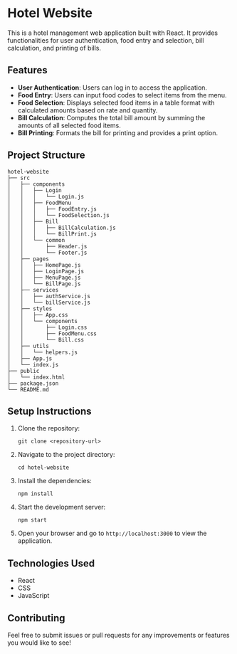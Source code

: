# Hotel Website

This is a hotel management web application built with React. It provides functionalities for user authentication, food entry and selection, bill calculation, and printing of bills.

## Features

- **User Authentication**: Users can log in to access the application.
- **Food Entry**: Users can input food codes to select items from the menu.
- **Food Selection**: Displays selected food items in a table format with calculated amounts based on rate and quantity.
- **Bill Calculation**: Computes the total bill amount by summing the amounts of all selected food items.
- **Bill Printing**: Formats the bill for printing and provides a print option.

## Project Structure

```
hotel-website
├── src
│   ├── components
│   │   ├── Login
│   │   │   └── Login.js
│   │   ├── FoodMenu
│   │   │   ├── FoodEntry.js
│   │   │   └── FoodSelection.js
│   │   ├── Bill
│   │   │   ├── BillCalculation.js
│   │   │   └── BillPrint.js
│   │   └── common
│   │       ├── Header.js
│   │       └── Footer.js
│   ├── pages
│   │   ├── HomePage.js
│   │   ├── LoginPage.js
│   │   ├── MenuPage.js
│   │   └── BillPage.js
│   ├── services
│   │   ├── authService.js
│   │   └── billService.js
│   ├── styles
│   │   ├── App.css
│   │   └── components
│   │       ├── Login.css
│   │       ├── FoodMenu.css
│   │       └── Bill.css
│   ├── utils
│   │   └── helpers.js
│   ├── App.js
│   └── index.js
├── public
│   └── index.html
├── package.json
└── README.md
```

## Setup Instructions

1. Clone the repository:
   ```
   git clone <repository-url>
   ```
2. Navigate to the project directory:
   ```
   cd hotel-website
   ```
3. Install the dependencies:
   ```
   npm install
   ```
4. Start the development server:
   ```
   npm start
   ```
5. Open your browser and go to `http://localhost:3000` to view the application.

## Technologies Used

- React
- CSS
- JavaScript

## Contributing

Feel free to submit issues or pull requests for any improvements or features you would like to see!